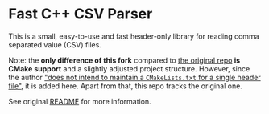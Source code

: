 # Fast C++ CSV Parser
This is a small, easy-to-use and fast header-only library for reading comma separated value (CSV) files.

Note: the **only difference of this fork** compared to [the original repo](https://github.com/ben-strasser/fast-cpp-csv-parser) **is CMake support** and a slightly adjusted project structure. However, since the author ["does not intend to maintain a `CMakeLists.txt` for a single header file"](https://github.com/ben-strasser/fast-cpp-csv-parser/pull/93#issuecomment-932715936), it is added here. Apart from that, this repo tracks the original one.

See original [README](include/fast-cpp-csv-parser/README.md) for more information.
